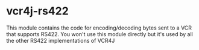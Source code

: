# vcr4j-rs422

This module contains the code for encoding/decoding bytes sent to a VCR that supports RS422. You won't use this module directly but it's used by all the other RS422 implementations of VCR4J